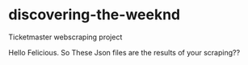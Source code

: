 # discovering-the-weeknd
Ticketmaster webscraping project

Hello Felicious. So These Json files are the results of your scraping?? 
